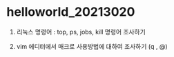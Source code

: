 # helloworld_20213020
1. 리눅스 명령어 : top, ps, jobs, kill 명령어 조사하기
  
2. vim 에디터에서 매크로 사용방법에 대하여 조사하기 (q , @)
